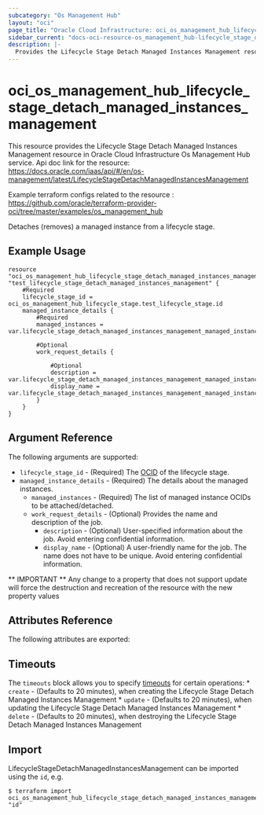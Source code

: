 ```yaml
---
subcategory: "Os Management Hub"
layout: "oci"
page_title: "Oracle Cloud Infrastructure: oci_os_management_hub_lifecycle_stage_detach_managed_instances_management"
sidebar_current: "docs-oci-resource-os_management_hub-lifecycle_stage_detach_managed_instances_management"
description: |-
  Provides the Lifecycle Stage Detach Managed Instances Management resource in Oracle Cloud Infrastructure Os Management Hub service
---
```


# oci_os_management_hub_lifecycle_stage_detach_managed_instances_management
This resource provides the Lifecycle Stage Detach Managed Instances Management resource in Oracle Cloud Infrastructure Os Management Hub service.
Api doc link for the resource: https://docs.oracle.com/iaas/api/#/en/os-management/latest/LifecycleStageDetachManagedInstancesManagement

Example terraform configs related to the resource : https://github.com/oracle/terraform-provider-oci/tree/master/examples/os_management_hub

Detaches (removes) a managed instance from a lifecycle stage.


## Example Usage

```hcl
resource "oci_os_management_hub_lifecycle_stage_detach_managed_instances_management" "test_lifecycle_stage_detach_managed_instances_management" {
	#Required
	lifecycle_stage_id = oci_os_management_hub_lifecycle_stage.test_lifecycle_stage.id
	managed_instance_details {
		#Required
		managed_instances = var.lifecycle_stage_detach_managed_instances_management_managed_instance_details_managed_instances

		#Optional
		work_request_details {

			#Optional
			description = var.lifecycle_stage_detach_managed_instances_management_managed_instance_details_work_request_details_description
			display_name = var.lifecycle_stage_detach_managed_instances_management_managed_instance_details_work_request_details_display_name
		}
	}
}
```

## Argument Reference

The following arguments are supported:

* `lifecycle_stage_id` - (Required) The [OCID](https://docs.cloud.oracle.com/iaas/Content/General/Concepts/identifiers.htm) of the lifecycle stage.
* `managed_instance_details` - (Required) The details about the managed instances.
	* `managed_instances` - (Required) The list of managed instance OCIDs to be attached/detached.
	* `work_request_details` - (Optional) Provides the name and description of the job.
		* `description` - (Optional) User-specified information about the job. Avoid entering confidential information.
		* `display_name` - (Optional) A user-friendly name for the job. The name does not have to be unique. Avoid entering confidential information.


** IMPORTANT **
Any change to a property that does not support update will force the destruction and recreation of the resource with the new property values

## Attributes Reference

The following attributes are exported:


## Timeouts

The `timeouts` block allows you to specify [timeouts](https://registry.terraform.io/providers/oracle/oci/latest/docs/guides/changing_timeouts) for certain operations:
	* `create` - (Defaults to 20 minutes), when creating the Lifecycle Stage Detach Managed Instances Management
	* `update` - (Defaults to 20 minutes), when updating the Lifecycle Stage Detach Managed Instances Management
	* `delete` - (Defaults to 20 minutes), when destroying the Lifecycle Stage Detach Managed Instances Management


## Import

LifecycleStageDetachManagedInstancesManagement can be imported using the `id`, e.g.

```
$ terraform import oci_os_management_hub_lifecycle_stage_detach_managed_instances_management.test_lifecycle_stage_detach_managed_instances_management "id"
```

